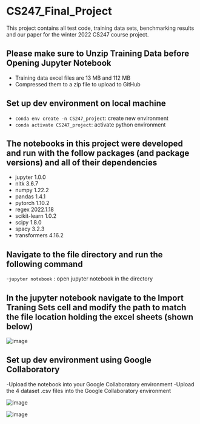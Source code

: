 # CS247_Final_Project
This project contains all test code, training data sets, benchmarking results and our paper for the winter 2022 CS247 course project.

## Please make sure to Unzip Training Data before Opening Jupyter Notebook
- Training data excel files are 13 MB and 112 MB
- Compressed them to a zip file to upload to GitHub

## Set up dev environment on local machine

- `conda env create -n CS247_project`: create new environment
- `conda activate CS247_project`: activate python environment

## The notebooks in this project were developed and run with the follow packages (and package versions) and all of their dependencies

- jupyter 1.0.0
- nltk 3.6.7
- numpy 1.22.2
- pandas 1.4.1
- pytorch 1.10.2
- regex 2022.1.18
- scikit-learn 1.0.2
- scipy 1.8.0
- spacy 3.2.3
- transformers 4.16.2

## Navigate to the file directory and run the following command

-`jupyter notebook` : open jupyter notebook in the directory

## In the jupyter notebook navigate to the Import Traning Sets cell and modify the path to match the file location holding the excel sheets (shown below)
![image](https://user-images.githubusercontent.com/74755502/158052512-7e319d7f-b0cb-4441-aa38-fa95a8bf693d.png)

## Set up dev environment using Google Collaboratory

-Upload the notebook into your Google Collaboratory environment
-Upload the 4 dataset .csv files into the Google Collaboratory environment

![image](https://user-images.githubusercontent.com/82487365/158080834-9a74a26a-05f3-4d79-98b3-1f18d8acdd81.png)

![image](https://user-images.githubusercontent.com/82487365/158080848-328f75e5-341b-40e6-b9bd-d22447520e0c.png)
